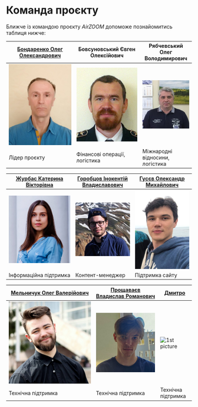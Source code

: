 # Команда проєкту

Ближче із командою проєкту _AirZOOM_ допоможе познайомитись таблиця нижче:

| [Бондаренко Олег Олександрович](https://protw.github.io/oleghbond) | Бовсуновський Євген Олексійович | Рябчевський Олег Володимирович |
| --------------------------------------- | --------------------------------------- | --------------------------------------- |
| ![1st picture](img/BOO.jpg ':size=300') | ![1st picture](img/BEO.jpg ':size=300') | ![1st picture](img/ROV.jpg ':size=300') |
| Лідер проєкту | Фінансові операції, логістика | Міжнародні відносини, логістика |

| [Журбас Катерина Вікторівна](https://www.facebook.com/groups/336296126817575/user/100013036576391/) | [Горобцов Інокентій Владиславович](https://www.facebook.com/inimyoworld/) | [Гусєв Олександр Михайлович](https://www.facebook.com/ohusiev) |
| --------------------------------------- | --------------------------------------- | --------------------------------------- |
| ![1st picture](img/ZKV.jpg ':size=300') | ![1st picture](img/HIV.jpg ':size=300') | ![1st picture](img/HOM.jpg ':size=300') |
| Інформаційна підтримка                  | Контент-менеджер                        | Підтримка сайту                         |

| [Мельничук Олег Валерійович](https://www.facebook.com/olehmell) | [Прощаваєв Владислав Романович](https://www.facebook.com/ns.f3joule) | [Дмитро]() |
| --------------------------------------- | --------------------------------------- | --------------------------------------- |
| ![1st picture](img/MOV.jpg ':size=300') | ![1st picture](img/PVR.jpg ':size=300') | ![1st picture]() |
| Технічна підтримка                      | Технічна підтримка                      | Технічна підтримка                      |

